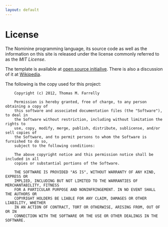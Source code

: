 ```yaml
---
layout: default
---
```


License
=======

The Nominine programming language, its source code as well as the information on this site is released under the license
commonly referred to as the *MIT License*.

The template is available at [open source initialive](http://opensource.org/licenses/MIT).
There is also a discussion of it at [Wikipedia](https://en.wikipedia.org/wiki/MIT_License).

The following is the copy used for this project:

        Copyright (c) 2012, Thomas M. Farrelly

        Permission is hereby granted, free of charge, to any person obtaining a copy of
        this software and associated documentation files (the "Software"), to deal in
        the Software without restriction, including without limitation the rights to
        use, copy, modify, merge, publish, distribute, sublicense, and/or sell copies of
        the Software, and to permit persons to whom the Software is furnished to do so,
        subject to the following conditions:

        The above copyright notice and this permission notice shall be included in all
        copies or substantial portions of the Software.

        THE SOFTWARE IS PROVIDED "AS IS", WITHOUT WARRANTY OF ANY KIND, EXPRESS OR
        IMPLIED, INCLUDING BUT NOT LIMITED TO THE WARRANTIES OF MERCHANTABILITY, FITNESS
        FOR A PARTICULAR PURPOSE AND NONINFRINGEMENT. IN NO EVENT SHALL THE AUTHORS OR
        COPYRIGHT HOLDERS BE LIABLE FOR ANY CLAIM, DAMAGES OR OTHER LIABILITY, WHETHER
        IN AN ACTION OF CONTRACT, TORT OR OTHERWISE, ARISING FROM, OUT OF OR IN
        CONNECTION WITH THE SOFTWARE OR THE USE OR OTHER DEALINGS IN THE SOFTWARE.

